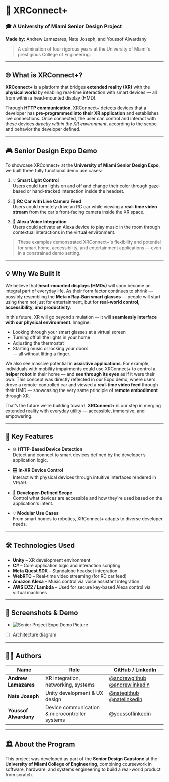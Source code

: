 # 🧠 XRConnect+  
### 🎓 A University of Miami Senior Design Project  
**Made by:** Andrew Lamazares, Nate Joseph, and Youssof Alwardany  

> A culmination of four rigorous years at the University of Miami's prestigious College of Engineering.

---

## 🌐 What is XRConnect+?

**XRConnect+** is a platform that bridges **extended reality (XR)** with the **physical world** by enabling real-time interaction with smart devices — all from within a head-mounted display (HMD).

Through **HTTP communication**, XRConnect+ detects devices that a developer has **pre-programmed into their XR application** and establishes live connections. Once connected, the user can control and interact with these devices *directly within the XR environment*, according to the scope and behavior the developer defined.

---

## 🎮 Senior Design Expo Demo

To showcase XRConnect+ at the **University of Miami Senior Design Expo**, we built three fully functional demo use cases:

1. 💡 **Smart Light Control**  
   Users could turn lights on and off and change their color through gaze-based or hand-tracked interaction inside the headset.

2. 🚗 **RC Car with Live Camera Feed**  
   Users could remotely drive an RC car while viewing a **real-time video stream** from the car's front-facing camera inside the XR space.

3. 🎵 **Alexa Voice Integration**  
   Users could activate an Alexa device to play music in the room through contextual interactions in the virtual environment.

> These examples demonstrated XRConnect+'s flexibility and potential for smart home, accessibility, and entertainment applications — even in a constrained demo setting.

---

## 💡 Why We Built It

We believe that **head-mounted displays (HMDs)** will soon become an integral part of everyday life. As their form factor continues to shrink — possibly resembling the **Meta x Ray-Ban smart glasses** — people will start using them not just for entertainment, but for **real-world control, accessibility, and productivity**.

In this future, XR will go beyond simulation — it will **seamlessly interface with our physical environment**. Imagine:

- Looking through your smart glasses at a virtual screen  
- Turning off all the lights in your home  
- Adjusting the thermostat  
- Starting music or locking your doors  
— all without lifting a finger.

We also see massive potential in **assistive applications**. For example, individuals with mobility impairments could use XRConnect+ to control a **helper robot** in their home — and **see through its eyes** as if it were their own. This concept was directly reflected in our Expo demo, where users drove a remote-controlled car and viewed a **real-time video feed** through their HMD — showcasing the very same principle of **remote embodiment** through XR.

That’s the future we’re building toward. **XRConnect+** is our step in merging extended reality with everyday utility — accessible, immersive, and empowering.

---

## 🔧 Key Features

- 🌐 **HTTP-Based Device Detection**  
  Detect and connect to smart devices defined by the developer’s application logic.

- 🎛️ **In-XR Device Control**  
  Interact with physical devices through intuitive interfaces rendered in VR/AR.

- 🎯 **Developer-Defined Scope**  
  Control what devices are accessible and how they're used based on the application's intent.

- 💡 **Modular Use Cases**  
  From smart homes to robotics, XRConnect+ adapts to diverse developer needs.

---

## 🛠️ Technologies Used

- **Unity** – XR development environment
- **C#** – Core application logic and interaction scripting
- **Meta Quest SDK** – Standalone headset integration
- **WebRTC** – Real-time video streaming (for RC car feed)
- **Amazon Alexa** – Music control via voice assistant integration
- **AWS EC2 / Lambda** – Used for secure key-based Alexa control via virtual machines

---

## 📸 Screenshots & Demo

<!-- Replace with actual media links -->
- ![Senior Project Expo Demo Picture](images/senior_project.jpg)
- [ ] Architecture diagram

---

## 🧑‍💻 Authors

| Name              | Role                                  | GitHub / LinkedIn         |
|-------------------|----------------------------------------|--------------------------|
| **Andrew Lamazares** | XR integration, networking, systems    | [@andrewgithub](https://github.com/yourusername) [@andrewlinkedin](https://www.linkedin.com/in/andrew-lamazares/)|
| **Nate Joseph**      | Unity development & UX design          | [@nategithub](https://github.com/natejoseph) [@natelinkedin](https://www.linkedin.com/in/nathanieljoseph/)|
| **Youssof Alwardany** | Device communication & microcontroller systems | [@youssoflinkedin](https://www.linkedin.com/in/youssof-alwardany/) |

---

## 🏛️ About the Program

This project was developed as part of the **Senior Design Capstone** at the **University of Miami College of Engineering**, combining coursework in software, hardware, and systems engineering to build a real-world product from scratch.
